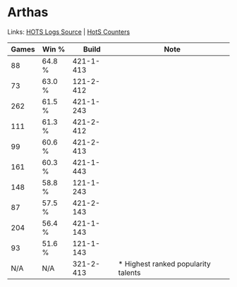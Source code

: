 # Arthas

Links: [HOTS Logs Source](https://www.hotslogs.com/Sitewide/HeroDetails?Hero=Arthas) | [HotS Counters](http://hotscounters.com/#/hero/Arthas)

Games  | Win %  | Build     | Note
-----  | -----  | -----     | ----
88     | 64.8 % | 421-1-413 | 
73     | 63.0 % | 121-2-412 | 
262    | 61.5 % | 421-1-243 | 
111    | 61.3 % | 421-2-412 | 
99     | 60.6 % | 421-2-413 | 
161    | 60.3 % | 421-1-443 | 
148    | 58.8 % | 121-1-243 | 
87     | 57.5 % | 421-2-143 | 
204    | 56.4 % | 421-1-143 | 
93     | 51.6 % | 121-1-143 | 
N/A    | N/A    | 321-2-413 | * Highest ranked popularity talents

